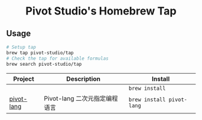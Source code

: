 <div align="center">

# Pivot Studio's Homebrew Tap

</div>


## Usage

```bash
# Setup tap
brew tap pivot-studio/tap
# Check the tap for available formulas
brew search pivot-studio/tap
```

<!-- project_table_start -->
| Project                                                  | Description          | Install                   |
| -------------------------------------------------------- | -------------------- | ------------------------- |
| []()                                                     |                      | `brew install `           |
| [pivot-lang](https://github.com/Pivot-Studio/pivot-lang) | Pivot-lang 二次元指定编程语言 | `brew install pivot-lang` |
<!-- project_table_end -->


